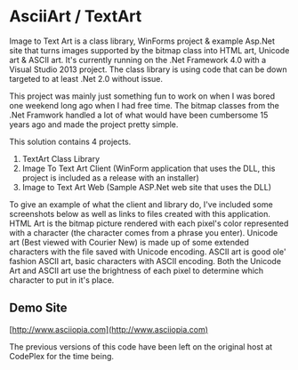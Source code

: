 # AsciiArt / TextArt

Image to Text Art is a class library, WinForms project & example Asp.Net site that turns images supported by the bitmap class into HTML art, Unicode art & ASCII art.  It's currently running on the .Net Framework 4.0 with a Visual Studio 2013 project.  The class library is using code that can be down targeted to at least .Net 2.0 without issue.

 This project was mainly just something fun to work on when I was bored one weekend long ago when I had free time. The bitmap classes from the .Net Framwork handled a lot of what would have been cumbersome 15 years ago and made the project pretty simple.

This solution contains 4 projects.
1. TextArt Class Library 
2. Image To Text Art Client (WinForm application that uses the DLL, this project is included as a release with an installer) 
3. Image to Text Art Web (Sample ASP.Net web site that uses the DLL) 


To give an example of what the client and library do, I've included some screenshots below as well as links to files created with this application. HTML Art is the bitmap picture rendered with each pixel's color represented with a character (the character comes from a phrase you enter). Unicode art (Best viewed with Courier New) is made up of some extended characters with the file saved with Unicode encoding. ASCII art is good ole' fashion ASCII art, basic characters with ASCII encoding. Both the Unicode Art and ASCII art use the brightness of each pixel to determine which character to put in it's place.

## Demo Site

[http://www.asciiopia.com](http://www.asciiopia.com)

The previous versions of this code have been left on the original host at CodePlex for the time being.